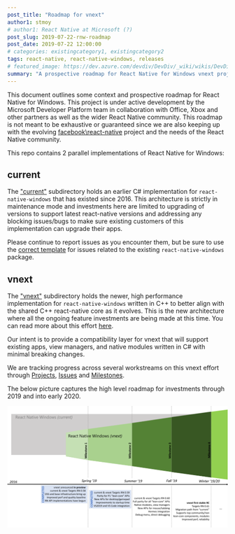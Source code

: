 ```yaml
---
post_title: "Roadmap for vnext"
author1: stmoy
# author1: React Native at Microsoft (?)
post_slug: 2019-07-22-rnw-roadmap
post_date: 2019-07-22 12:00:00
# categories: existingcategory1, existingcategory2
tags: react-native, react-native-windows, releases
# featured_image: https://dev.azure.com/devdiv/DevDiv/_wiki/wikis/DevDiv.wiki/10339/Drafting-in-GitHub?anchor=images
summary: "A prospective roadmap for React Native for Windows vnext project (2019 through early 2020)"
---
```


This document outlines some context and prospective roadmap for React Native for Windows. This project is under active development by the Microsoft Developer Platform team in collaboration with Office, Xbox and other partners as well as the wider React Native community. This roadmap is not meant to be exhaustive or guaranteed since we are also keeping up with the evolving [facebook\react-native](http://facebook.github.io/react-native/) project and the needs of the React Native community.

This repo contains 2 parallel implementations of React Native for Windows:

## current

The ["current"](https://github.com/microsoft/react-native-windows/tree/0.60-stable/current) subdirectory holds an earlier C# implementation for `react-native-windows` that has existed since 2016. This architecture is strictly in maintenance mode and investments here are limited to upgrading of versions to support latest react-native versions and addressing any blocking issues/bugs to make sure existing customers of this implementation can upgrade their apps.

Please continue to report issues as you encounter them, but be sure to use the [correct template](https://github.com/microsoft/react-native-windows/issues/new?assignees=rozele&labels=.NET&template=DOTNET.md) for issues related to the existing `react-native-windows` package.

## vnext

The ["vnext"](https://github.com/microsoft/react-native-windows/tree/main/vnext) subdirectory holds the newer, high performance implementation for `react-native-windows` written in C++ to better align with the shared C++ react-native core as it evolves. This is the new architecture where all the ongoing feature investments are being made at this time. You can read more about this effort [here](https://github.com/microsoft/react-native-windows/tree/main/README.md).

Our intent is to provide a compatibility layer for vnext that will support existing apps, view managers, and native modules written in C# with minimal breaking changes.

We are tracking progress across several workstreams on this vnext effort through [Projects](https://github.com/microsoft/react-native-windows/projects), [Issues](https://github.com/microsoft/react-native-windows/issues?q=is%3Aopen+is%3Aissue+label%3Avnext) and [Milestones](https://github.com/microsoft/react-native-windows/milestones).

The below picture captures the high level roadmap for investments through 2019 and into early 2020.

![Roadmap](assets/roadmap.png)
